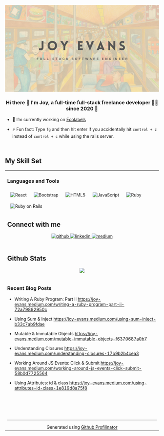 <!-- ### Hi there 👋 -->
<!--
**JoyE-HOU/JoyE-HOU** is a ✨ _special_ ✨ repository because its `README.md` (this file) appears on your GitHub profile.

Here are some ideas to get you started:

- 🔭 I’m currently working on ...
- 🌱 I’m currently learning ...
- 👯 I’m looking to collaborate on ...
- 🤔 I’m looking for help with ...
- 💬 Ask me about ...
- 📫 How to reach me: ...
- 😄 Pronouns: ...
- ⚡ Fun fact: ...
-->

<div align="center">
  <img src="https://github.com/JoyE-HOU/JoyE-HOU/blob/main/github_banner_profile.png" alt="banner that reads Joy Evans, Full-stack Software Engineer">
<!--   <img src="https://rishavanand.github.io/static/images/greetings.gif" align="center" style="width: 100%" /> -->
</div>  
  

### <div align="center">Hi there 👋 I'm Joy, a full-time full-stack freelance developer 👩‍💻 since 2020 🚀</div>  
  

- 🔭 I’m currently working on [Ecolabels](https://github.com/JoyE-HOU/Ecolabels)  
  

- ⚡ Fun fact: Type `fg` and then hit enter if you accidentally hit `control + z` instead of `control + c` while using the rails server.  
  

<br/>  


## My Skill Set  
<table><tr><td valign="top" width="33%">

### Languages and Tools  

<img style="margin: 10px" src="https://profilinator.rishav.dev/skills-assets/react-original-wordmark.svg" alt="React" height="50" />  
<img style="margin: 10px" src="https://profilinator.rishav.dev/skills-assets/bootstrap-plain.svg" alt="Bootstrap" height="50" />  
<img style="margin: 10px" src="https://profilinator.rishav.dev/skills-assets/html5-original-wordmark.svg" alt="HTML5" height="50" />  
<img style="margin: 10px" src="https://profilinator.rishav.dev/skills-assets/javascript-original.svg" alt="JavaScript" height="50" />  
<img style="margin: 10px" src="https://profilinator.rishav.dev/skills-assets/ruby-original-wordmark.svg" alt="Ruby" height="50" />  
<img style="margin: 10px" src="https://profilinator.rishav.dev/skills-assets/rails-original-wordmark.svg" alt="Ruby on Rails" height="50" />  

<br/>  


## Connect with me  
<div align="center">
<a href="https://github.com/JoyE-HOU" target="_blank">
<img src=https://img.shields.io/badge/github-%2324292e.svg?&style=for-the-badge&logo=github&logoColor=white alt=github style="margin-bottom: 5px;" />
</a>
<a href="https://www.linkedin.com/in/joy-evans/" target="_blank">
<img src=https://img.shields.io/badge/linkedin-%231E77B5.svg?&style=for-the-badge&logo=linkedin&logoColor=white alt=linkedin style="margin-bottom: 5px;" />
</a>
<a href="https://joy-evans.medium.com/" target="_blank">
<img src=https://img.shields.io/badge/medium-%23292929.svg?&style=for-the-badge&logo=medium&logoColor=white alt=medium style="margin-bottom: 5px;" />
</a>  
</div>  
  

<br/>  


## Github Stats  
<div align="center"><img src="https://github-readme-stats.vercel.app/api?username=JoyE-HOU&show_icons=true&count_private=true&hide_border=true" align="center" /></div>  

<br/>  


### Recent Blog Posts  
<!-- BLOG-POST-LIST:START -->  
<!-- If things goes well, this section should automatically be replaced by a list of your blog posts after you commit your readme file.  -->
- Writing A Ruby Program: Part II https://joy-evans.medium.com/writing-a-ruby-program-part-ii-72a79892950c
  
- Using Sum & Inject https://joy-evans.medium.com/using-sum-inject-b33c7ab9fdae
  
- Mutable & Immutable Objects https://joy-evans.medium.com/mutable-immutable-objects-f6370687a0b7

- Understanding Closures https://joy-evans.medium.com/understanding-closures-17b9b2b4cea3

- Working Around JS Events: Click & Submit https://joy-evans.medium.com/working-around-js-events-click-submit-58b0d7725564

- Using Attributes: id & class https://joy-evans.medium.com/using-attributes-id-class-1e819d8a75f8
<!-- BLOG-POST-LIST:END -->  

<br/>  

  

<br/>  

  

<br/>  


<br />

----
<div align="center">Generated using <a href="https://profilinator.rishav.dev/" target="_blank">Github Profilinator</a></div>
